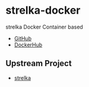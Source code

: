 # strelka-docker

strelka Docker Container based

* [GitHub](https://github.com/informationsea/strelka-docker)
* [DockerHub](https://hub.docker.com/r/informationsea/strelka)

## Upstream Project

* [strelka](https://github.com/Illumina/strelka)
